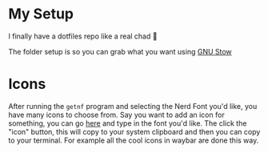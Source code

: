 # My Setup

I finally have a dotfiles repo like a real chad 👨 

The folder setup is so you can grab what you want using [GNU Stow](https://www.gnu.org/software/stow/)

# Icons

After running the `getnf` program and selecting the Nerd Font you'd like, you have many icons to choose from. Say you want to add an icon for something, you can go [here](https://www.nerdfonts.com/cheat-sheet) and type in the font you'd like. The click the "icon" button, this will copy to your system clipboard and then you can copy to your terminal. For example all the cool icons in waybar are done this way.
